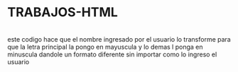 # TRABAJOS-HTML
<br>
este codigo hace que el nombre ingresado por el usuario lo transforme para que la letra principal la pongo en mayuscula y lo demas l ponga en minuscula dandole un formato diferente sin importar como lo ingreso el usuario 
<br>
